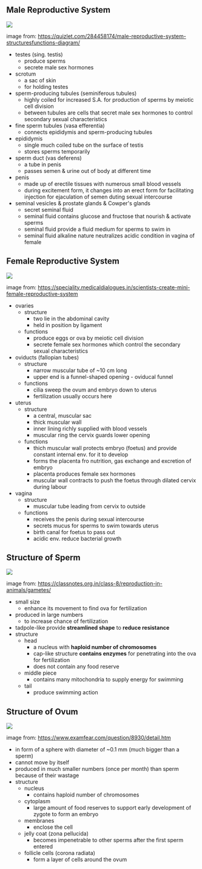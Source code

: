 ## Male Reproductive System
<img src="https://o.quizlet.com/tEh5eYD4cF5PQEkqdwaDcw_b.jpg">

image from: https://quizlet.com/284458174/male-reproductive-system-structuresfunctions-diagram/ 

- testes (sing. testis)
	- produce sperms
	- secrete male sex hormones
- scrotum
	- a sac of skin
	- for holding testes
- sperm-producing tubules (seminiferous tubules)
	- highly coiled for increased S.A. for production of sperms by meiotic cell division
	- between tubules are cells that secret male sex hormones to control secondary sexual characteristics
- fine sperm tubules (vasa efferentia)
	- connects epididymis and sperm-producing tubules
- epididymis
	- single much coiled tube on the surface of testis
	- stores sperms temporarily
- sperm duct (vas deferens)
	- a tube in penis
	- passes semen & urine out of body at different time
- penis
	- made up of erectile tissues with numerous small blood vessels
	- during excitement form, it changes into an erect form for facilitating injection for ejaculation of semen duting sexual intercourse
- seminal vesicles & prostate glands & Cowper's glands
	- secret seminal fluid
	- seminal fluid contains glucose and fructose that nourish & activate sperms
	- seminal fluid provide a fluid medium for sperms to swim in
	- seminal fluid alkaline nature neutralizes acidic condition in vagina of female

## Female Reproductive System
<img src="https://speciality.medicaldialogues.in/wp-content/uploads/2017/03/female-reproductive-system.jpg">  

image from: https://speciality.medicaldialogues.in/scientists-create-mini-female-reproductive-system  

- ovaries
	- structure
		- two lie in the abdominal cavity
		- held in position by ligament
	- functions
		- produce eggs or ova by meiotic cell division
		- secrete female sex hormones which control the secondary sexual characteristics
- oviducts (fallopian tubes)
	- structure
		- narrow muscular tube of ~10 cm long
		- upper end is a funnel-shaped opening - oviducal funnel
	- functions
		- cilia sweep the ovum and embryo down to uterus
		- fertilization usually occurs here
- uterus
	- structure
		- a central, muscular sac
		- thick muscular wall
		- inner lining richly supplied with blood vessels
		- muscular ring the cervix guards lower opening
	- functions
		- thich muscular wall protects embryo (foetus) and provide constant internal env. for it to develop
		- forms the placenta fro nutrition, gas exchange and excretion of embryo
		- placenta produces female sex hormones
		- muscular wall contracts to push the foetus through dilated cervix during labour
- vagina
	- structure
		- muscular tube leading from cervix to outside
	- functions
		- receives the penis during sexual intercourse
		- secrets mucus for sperms to swim towards uterus
		- birth canal for foetus to pass out
		- acidic env. reduce bacterial growth  

## Structure of Sperm

<img src="https://classnotes.org.in/wp-content/uploads/2016/10/Screen-Shot-2016-10-25-at-10.42.41-AM.jpg">  

image from: https://classnotes.org.in/class-8/reproduction-in-animals/gametes/

- small size
	- enhance its movement to find ova for fertilization
- produced in large numbers
	- to increase chance of fertilization
- tadpole-like provide **streamlined shape** to **reduce resistance**
- structure
	- head
		- a nucleus with **haploid number of chromosomes**
		- cap-like structure **contains enzymes** for penetrating into the ova for fertilization
		- does not contain any food reserve
	- middle piece
		- contains many mitochondria to supply energy for swimming
	- tail
		- produce swimming action

## Structure of Ovum

<img src="https://www.examfear.com/u-img/00/00/50/00005075.jpg">  

image from: https://www.examfear.com/question/8930/detail.htm

- in form of a sphere with diameter of ~0.1 mm (much bigger than a sperm)  
- cannot move by itself
- produced in much smaller numbers (once per month) than sperm because of their wastage
- structure
	- nucleus
		- contains haploid number of chromosomes
	- cytoplasm
		- large amount of food reserves to support early development of zygote to form an embryo
	- membranes
		- enclose the cell
	- jelly coat (zona pellucida)
		- becomes impenetrable to other sperms after the first sperm entered
	- follicle cells (corona radiata)
		- form a layer of cells around the ovum